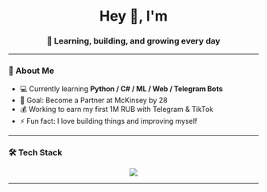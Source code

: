<h1 align="center">Hey 👋, I'm <Godbless></h1>
<h3 align="center">🚀 Learning, building, and growing every day</h3>

---

### 🧠 About Me
- 💻 Currently learning **Python / C# / ML / Web / Telegram Bots**
- 🎯 Goal: Become a Partner at McKinsey by 28  
- 💰 Working to earn my first 1M RUB with Telegram & TikTok  
- ⚡ Fun fact: I love building things and improving myself

---

### 🛠️ Tech Stack
<p align="center">
  <img src="https://skillicons.dev/icons?i=python,cs,js,html,css,react,git,github,docker,linux,sqlite,vscode,figma" />
</p>

---
